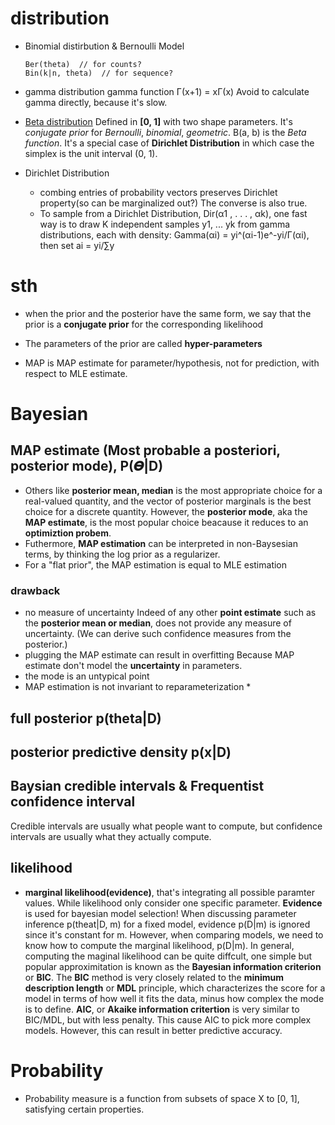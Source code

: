 
# distribution
* Binomial distirbution & Bernoulli Model
  ```
  Ber(theta)  // for counts?
  Bin(k|n, theta)  // for sequence?
  ```

* gamma distribution
gamma function Γ(x+1) = xΓ(x)
Avoid to calculate gamma directly, because it's slow.

* [Beta distribution](http://www.math.uah.edu/stat/special/Beta.html)
Defined in **[0, 1]** with two shape parameters. It's *conjugate prior* for *Bernoulli*, *binomial*, *geometric*.
B(a, b) is the *Beta function*.
It's a special case of **Dirichlet Distribution** in which case the simplex is
the unit interval (0, 1).

* Dirichlet Distribution
  * combing entries of probability vectors preserves Dirichlet property(so can be
    marginalized out?) The converse is also true.
  * To sample from a Dirichlet Distribution, Dir(α1 , . . . , αk), one fast way
    is to draw K independent samples y1, ... yk from gamma distributions, each
    with density: Gamma(αi) = yi^(αi-1)e^-yi/Γ(αi), then set ai = yi/∑y

# sth
* when the prior and the posterior have the same form, we say that the prior is a **conjugate prior** for the corresponding likelihood
* The parameters of the prior are called **hyper-parameters**

* MAP is MAP estimate for parameter/hypothesis, not for prediction, with respect to MLE estimate.

# Bayesian
## MAP estimate (Most probable a posteriori, posterior mode), P(𝜭|D)
* Others like **posterior mean, median** is the most appropriate choice for a real-valued quantity, and the vector of posterior marginals is the best choice for a discrete quantity. However, the **posterior mode**, aka the **MAP estimate**, is the most popular choice beacause it reduces to an **optimiztion probem**.
* Futhermore, **MAP estimation** can be interpreted in non-Baysesian terms, by thinking the log prior as a regularizer.
* For a "flat prior", the MAP estimation is equal to MLE estimation
### drawback
* no measure of uncertainty
Indeed of any other **point estimate** such as the **posterior mean or median**, does not provide any measure of uncertainty. (We can derive such confidence measures from the posterior.)
* plugging the MAP estimate can result in overfitting
Because MAP estimate don't model the **uncertainty** in parameters.
* the mode is an untypical point
* MAP estimation is not invariant to reparameterization *

## full posterior p(theta|D)
## posterior predictive density p(x|D)

## Baysian credible intervals & Frequentist confidence interval
Credible intervals are usually what people want to compute, but confidence intervals are usually what they actually compute. 

## likelihood
* **marginal likelihood(evidence)**, that's integrating all possible paramter values. While likelihood only consider one specific parameter. **Evidence** is used for bayesian model selection!
When discussing parameter inference p(theat|D, m) for a fixed model, evidence p(D|m) is ignored since it's constant for m. However, when comparing models, we need to know how to compute the marginal likelihood, p(D|m). 
In general, computing the maginal likelihood can be quite diffcult, one simple but popular approximitation is known as the **Bayesian information criterion** or **BIC**.
The **BIC** method is very closely related to the **minimum description length** or **MDL** principle,  which characterizes the score for a model in terms of how well it fits the data, minus how complex the mode is to define.
**AIC**, or **Akaike information critertion** is very similar to BIC/MDL, but with less penalty. This cause AIC to pick more complex models. However, this can result in better predictive accuracy.


# Probability
* Probability measure is a function from subsets of space X to [0, 1],
  satisfying certain properties.
